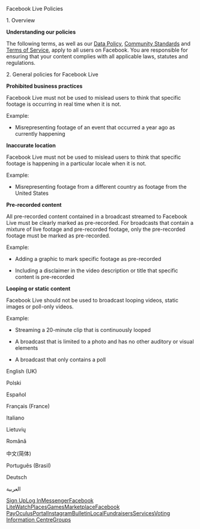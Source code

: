 Facebook Live Policies

1\. Overview

**Understanding our policies**

The following terms, as well as our [Data Policy](https://www.facebook.com/about/privacy/), [Community Standards](https://www.facebook.com/communitystandards/) and [Terms of Service](https://www.facebook.com/legal/terms), apply to all users on Facebook. You are responsible for ensuring that your content complies with all applicable laws, statutes and regulations.

2\. General policies for Facebook Live

**Prohibited business practices**

Facebook Live must not be used to mislead users to think that specific footage is occurring in real time when it is not.

Example:

*   Misrepresenting footage of an event that occurred a year ago as currently happening

**Inaccurate location**

Facebook Live must not be used to mislead users to think that specific footage is happening in a particular locale when it is not.

Example:

*   Misrepresenting footage from a different country as footage from the United States

**Pre-recorded content**

All pre-recorded content contained in a broadcast streamed to Facebook Live must be clearly marked as pre-recorded. For broadcasts that contain a mixture of live footage and pre-recorded footage, only the pre-recorded footage must be marked as pre-recorded.

Example:

*   Adding a graphic to mark specific footage as pre-recorded

*   Including a disclaimer in the video description or title that specific content is pre-recorded

**Looping or static content**

Facebook Live should not be used to broadcast looping videos, static images or poll-only videos.

Example:

*   Streaming a 20-minute clip that is continuously looped

*   A broadcast that is limited to a photo and has no other auditory or visual elements

*   A broadcast that only contains a poll

English (UK)

Polski

Español

Français (France)

Italiano

Lietuvių

Română

中文(简体)

Português (Brasil)

Deutsch

العربية

[Sign Up](https://www.facebook.com/reg/)[Log In](https://www.facebook.com/login/)[Messenger](https://l.facebook.com/l.php?u=https%3A%2F%2Fmessenger.com%2F&h=AT2-3RAxL1niyjw8B2h2HnkLAKwHhn9gdDyyx9-fYPZYbiQMla5z9PhIaFe1F9yAEdxWY_1-RB2ChHymYud_Ho3yhwN6SgEoYBTWpmfuzAvqwfL6YIZEZaevZeDLrWjCNUQbZij6XNUcrVLUsizTcJjrkKvTRN6MmuPvRw)[Facebook Lite](https://www.facebook.com/lite/)[Watch](https://en-gb.facebook.com/watch/)[Places](https://www.facebook.com/places/)[Games](https://www.facebook.com/games/)[Marketplace](https://www.facebook.com/marketplace/)[Facebook Pay](https://pay.facebook.com/)[Oculus](https://l.facebook.com/l.php?u=https%3A%2F%2Fwww.oculus.com%2F&h=AT2-3RAxL1niyjw8B2h2HnkLAKwHhn9gdDyyx9-fYPZYbiQMla5z9PhIaFe1F9yAEdxWY_1-RB2ChHymYud_Ho3yhwN6SgEoYBTWpmfuzAvqwfL6YIZEZaevZeDLrWjCNUQbZij6XNUcrVLUsizTcJjrkKvTRN6MmuPvRw)[Portal](https://portal.facebook.com/)[Instagram](https://l.facebook.com/l.php?u=https%3A%2F%2Fwww.instagram.com%2F&h=AT2-3RAxL1niyjw8B2h2HnkLAKwHhn9gdDyyx9-fYPZYbiQMla5z9PhIaFe1F9yAEdxWY_1-RB2ChHymYud_Ho3yhwN6SgEoYBTWpmfuzAvqwfL6YIZEZaevZeDLrWjCNUQbZij6XNUcrVLUsizTcJjrkKvTRN6MmuPvRw)[Bulletin](https://www.bulletin.com/)[Local](https://www.facebook.com/local/lists/245019872666104/)[Fundraisers](https://www.facebook.com/fundraisers/)[Services](https://www.facebook.com/biz/directory/)[Voting Information Centre](https://www.facebook.com/votinginformationcenter/?entry_point=c2l0ZQ%3D%3D)[Groups](https://www.facebook.com/groups/explore/)